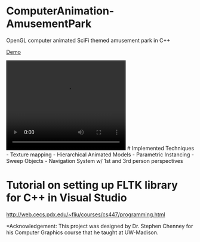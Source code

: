 # ComputerAnimation-AmusementPark
OpenGL computer animated SciFi themed amusement park in C++

[Demo](https://github.com/mpc6/mpc6.github.io/blob/master/FutureWorld_AmusementPark-video.mp4)

<video width="320" height="240" controls>
  <source src="https://github.com/mpc6/mpc6.github.io/blob/master/FutureWorld_AmusementPark-video.mp4" type="video/mp4">
</video>
# Implemented Techniques
- Texture mapping
- Hierarchical Animated Models
- Parametric Instancing
- Sweep Objects
- Navigation System w/ 1st and 3rd person perspectives

# Tutorial on setting up FLTK library for C++ in Visual Studio
http://web.cecs.pdx.edu/~fliu/courses/cs447/programming.html

*Acknowledgement: This project was designed by Dr. Stephen Chenney for his Computer Graphics course that he taught at UW-Madison.
